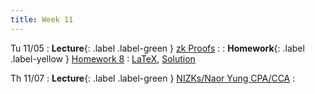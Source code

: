 ```yaml
---
title: Week 11
---
```


Tu 11/05
: **Lecture**{: .label .label-green } [zk Proofs](/assets/lecture-notes/collection-F24.pdf)
    : 
: **Homework**{: .label .label-yellow } [Homework 8](/assets/homework/hw-8.pdf)
    : [LaTeX](/assets/homework/hw-8.tex), [Solution](/assets/homework/hw-8-sol.pdf)

Th 11/07
: **Lecture**{: .label .label-green } [NIZKs/Naor Yung CPA/CCA](/assets/lecture-notes/collection-F24.pdf)
    : 
